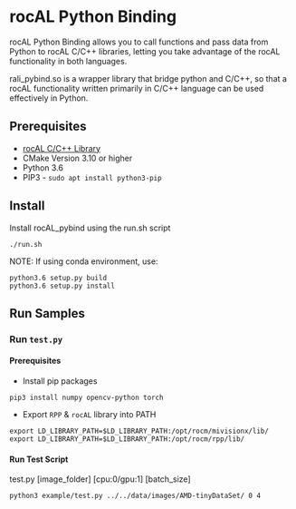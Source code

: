 # rocAL Python Binding

rocAL Python Binding allows you to call functions and pass data from Python to rocAL C/C++ libraries,
letting you take advantage of the rocAL functionality in both languages.

rali_pybind.so is a wrapper library that bridge python and C/C++, so that a rocAL functionality
written primarily in C/C++ language can be used effectively in Python.

## Prerequisites
* [rocAL C/C++ Library](../rocAL#prerequisites)
* CMake Version 3.10 or higher
* Python 3.6
* PIP3 - `sudo apt install python3-pip`

## Install
Install rocAL_pybind using the run.sh script
```
./run.sh
```
NOTE: If using conda environment, use:
```
python3.6 setup.py build
python3.6 setup.py install
```

## Run Samples

### Run `test.py`

#### Prerequisites

* Install pip packages
````
pip3 install numpy opencv-python torch
````

* Export `RPP` & `rocAL` library into PATH
```
export LD_LIBRARY_PATH=$LD_LIBRARY_PATH:/opt/rocm/mivisionx/lib/
export LD_LIBRARY_PATH=$LD_LIBRARY_PATH:/opt/rocm/rpp/lib/
```
#### Run Test Script

test.py [image_folder] [cpu:0/gpu:1] [batch_size]

```
python3 example/test.py ../../data/images/AMD-tinyDataSet/ 0 4
```
